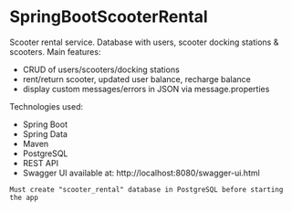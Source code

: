 # SpringBootScooterRental
Scooter rental service. 
Database with users, scooter docking stations & scooters.
Main features:
- CRUD of users/scooters/docking stations
- rent/return scooter, updated user balance, recharge balance
- display custom messages/errors in JSON via message.properties 

Technologies used:
* Spring Boot
* Spring Data
* Maven
* PostgreSQL 
* REST API 
* Swagger UI available at: http://localhost:8080/swagger-ui.html

```
Must create "scooter_rental" database in PostgreSQL before starting the app
```
